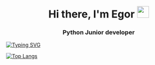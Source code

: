 <h1 align="center">Hi there, I'm Egor</a> 
<img src="https://github.com/blackcater/blackcater/raw/main/images/Hi.gif" height="32"/></h1>
<h3 align="center">Python Junior developer</h3>

[![Typing SVG](https://readme-typing-svg.herokuapp.com?color=%2336BCF7&lines=Also+know+HTML+CSS+and+JS)](https://git.io/typing-svg)

[![Top Langs](https://github-readme-stats.vercel.app/api/top-langs/?username=EAndrosov&layout=compact)](https://github.com/anuraghazra/github-readme-stats)